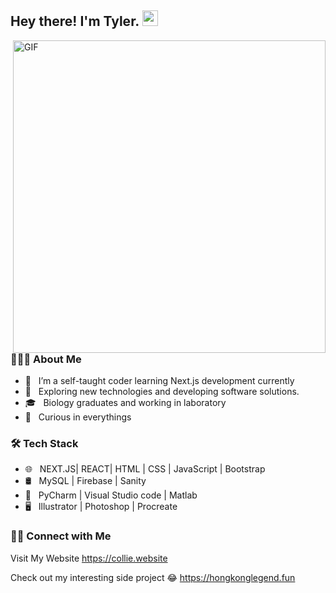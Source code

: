 <h2> Hey there! I'm Tyler. <img src="https://media3.giphy.com/media/v1.Y2lkPTc5MGI3NjExdWZwZmxldWd0bjRyMXBtcngxam5lY3plcW1wMnh4MjdhcGw4Y2J2MCZlcD12MV9pbnRlcm5hbF9naWZfYnlfaWQmY3Q9Zw/aN3FM7ySIaXrRKmU08/giphy.webp" width="25"></h2>
<img align="right" alt="GIF" src="https://media1.tenor.com/m/2lBjv6adv6wAAAAd/capybara-orange.gif" width="500"/>

<h3> 👨🏻‍💻 About Me </h3>

- 🔭 &nbsp; I’m a self-taught coder learning Next.js development currently
- 🤔 &nbsp; Exploring new technologies and developing software solutions.
- 🎓 &nbsp; Biology graduates and working in laboratory 
- 🌱 &nbsp; Curious in everythings 


<h3>🛠 Tech Stack</h3>


- 🌐 &nbsp; NEXT.JS| REACT| HTML | CSS | JavaScript | Bootstrap 
- 🛢 &nbsp; MySQL | Firebase | Sanity
- 🔧 &nbsp; PyCharm | Visual Studio code | Matlab
- 🖥 &nbsp;  Illustrator | Photoshop | Procreate



<h3> 🤝🏻 Connect with Me </h3>

Visit My Website
<a href="https://collie.website" target="_blank">https://collie.website</a>

Check out my interesting side project 😂
<a href="https://hongkonglegend.fun" target="_blank">https://hongkonglegend.fun</a>
